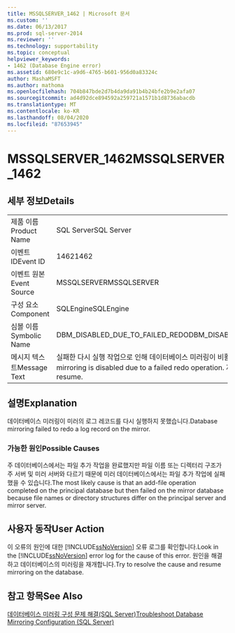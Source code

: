 ```yaml
---
title: MSSQLSERVER_1462 | Microsoft 문서
ms.custom: ''
ms.date: 06/13/2017
ms.prod: sql-server-2014
ms.reviewer: ''
ms.technology: supportability
ms.topic: conceptual
helpviewer_keywords:
- 1462 (Database Engine error)
ms.assetid: 680e9c1c-a9d6-4765-b601-956d0a83324c
author: MashaMSFT
ms.author: mathoma
ms.openlocfilehash: 704b847bde2d7b4da9da91b4b24bfe2b9e2afa07
ms.sourcegitcommit: ad4d92dce894592a259721a1571b1d8736abacdb
ms.translationtype: MT
ms.contentlocale: ko-KR
ms.lasthandoff: 08/04/2020
ms.locfileid: "87653945"
---
```

# <a name="mssqlserver_1462"></a><span data-ttu-id="e9ca6-102">MSSQLSERVER_1462</span><span class="sxs-lookup"><span data-stu-id="e9ca6-102">MSSQLSERVER_1462</span></span>
    
## <a name="details"></a><span data-ttu-id="e9ca6-103">세부 정보</span><span class="sxs-lookup"><span data-stu-id="e9ca6-103">Details</span></span>  
  
|||  
|-|-|  
|<span data-ttu-id="e9ca6-104">제품 이름</span><span class="sxs-lookup"><span data-stu-id="e9ca6-104">Product Name</span></span>|<span data-ttu-id="e9ca6-105">SQL Server</span><span class="sxs-lookup"><span data-stu-id="e9ca6-105">SQL Server</span></span>|  
|<span data-ttu-id="e9ca6-106">이벤트 ID</span><span class="sxs-lookup"><span data-stu-id="e9ca6-106">Event ID</span></span>|<span data-ttu-id="e9ca6-107">1462</span><span class="sxs-lookup"><span data-stu-id="e9ca6-107">1462</span></span>|  
|<span data-ttu-id="e9ca6-108">이벤트 원본</span><span class="sxs-lookup"><span data-stu-id="e9ca6-108">Event Source</span></span>|<span data-ttu-id="e9ca6-109">MSSQLSERVER</span><span class="sxs-lookup"><span data-stu-id="e9ca6-109">MSSQLSERVER</span></span>|  
|<span data-ttu-id="e9ca6-110">구성 요소</span><span class="sxs-lookup"><span data-stu-id="e9ca6-110">Component</span></span>|<span data-ttu-id="e9ca6-111">SQLEngine</span><span class="sxs-lookup"><span data-stu-id="e9ca6-111">SQLEngine</span></span>|  
|<span data-ttu-id="e9ca6-112">심볼 이름</span><span class="sxs-lookup"><span data-stu-id="e9ca6-112">Symbolic Name</span></span>|<span data-ttu-id="e9ca6-113">DBM_DISABLED_DUE_TO_FAILED_REDO</span><span class="sxs-lookup"><span data-stu-id="e9ca6-113">DBM_DISABLED_DUE_TO_FAILED_REDO</span></span>|  
|<span data-ttu-id="e9ca6-114">메시지 텍스트</span><span class="sxs-lookup"><span data-stu-id="e9ca6-114">Message Text</span></span>|<span data-ttu-id="e9ca6-115">실패한 다시 실행 작업으로 인해 데이터베이스 미러링이 비활성화되었습니다.</span><span class="sxs-lookup"><span data-stu-id="e9ca6-115">Database mirroring is disabled due to a failed redo operation.</span></span> <span data-ttu-id="e9ca6-116">재개할 수 없습니다.</span><span class="sxs-lookup"><span data-stu-id="e9ca6-116">Unable to resume.</span></span>|  
  
## <a name="explanation"></a><span data-ttu-id="e9ca6-117">설명</span><span class="sxs-lookup"><span data-stu-id="e9ca6-117">Explanation</span></span>  
 <span data-ttu-id="e9ca6-118">데이터베이스 미러링이 미러의 로그 레코드를 다시 실행하지 못했습니다.</span><span class="sxs-lookup"><span data-stu-id="e9ca6-118">Database mirroring failed to redo a log record on the mirror.</span></span>  
  
### <a name="possible-causes"></a><span data-ttu-id="e9ca6-119">가능한 원인</span><span class="sxs-lookup"><span data-stu-id="e9ca6-119">Possible Causes</span></span>  
 <span data-ttu-id="e9ca6-120">주 데이터베이스에서는 파일 추가 작업을 완료했지만 파일 이름 또는 디렉터리 구조가 주 서버 및 미러 서버와 다르기 때문에 미러 데이터베이스에서는 파일 추가 작업에 실패했을 수 있습니다.</span><span class="sxs-lookup"><span data-stu-id="e9ca6-120">The most likely cause is that an add-file operation completed on the principal database but then failed on the mirror database because file names or directory structures differ on the principal server and mirror server.</span></span>  
  
## <a name="user-action"></a><span data-ttu-id="e9ca6-121">사용자 동작</span><span class="sxs-lookup"><span data-stu-id="e9ca6-121">User Action</span></span>  
 <span data-ttu-id="e9ca6-122">이 오류의 원인에 대한 [!INCLUDE[ssNoVersion](../../includes/ssnoversion-md.md)] 오류 로그를 확인합니다.</span><span class="sxs-lookup"><span data-stu-id="e9ca6-122">Look in the [!INCLUDE[ssNoVersion](../../includes/ssnoversion-md.md)] error log for the cause of this error.</span></span> <span data-ttu-id="e9ca6-123">원인을 해결하고 데이터베이스의 미러링을 재개합니다.</span><span class="sxs-lookup"><span data-stu-id="e9ca6-123">Try to resolve the cause and resume mirroring on the database.</span></span>  
  
## <a name="see-also"></a><span data-ttu-id="e9ca6-124">참고 항목</span><span class="sxs-lookup"><span data-stu-id="e9ca6-124">See Also</span></span>  
 [<span data-ttu-id="e9ca6-125">데이터베이스 미러링 구성 문제 해결&#40;SQL Server&#41;</span><span class="sxs-lookup"><span data-stu-id="e9ca6-125">Troubleshoot Database Mirroring Configuration &#40;SQL Server&#41;</span></span>](../../database-engine/database-mirroring/troubleshoot-database-mirroring-configuration-sql-server.md)  
  
  
